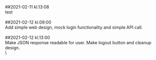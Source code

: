 ##2021-02-11 kl.13:08\
test\
\
##2021-02-12 kl.09:00\
Add simple web design, mock login functionality and simple API call.\
\
##2021-02-12 kl.13:00\
Make JSON response readable for user. Make logout button and cleanup design.\
\